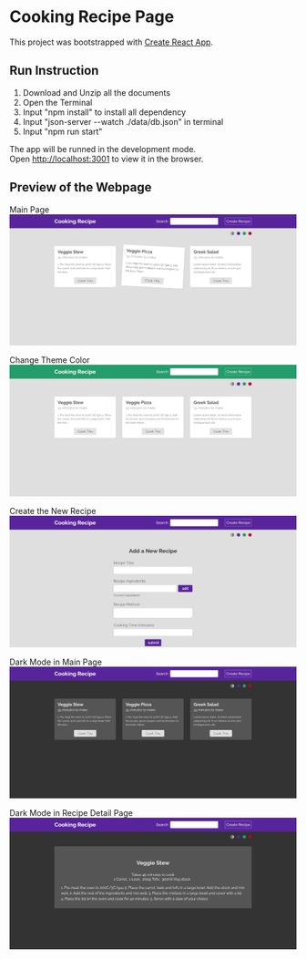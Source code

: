 # Cooking Recipe Page

This project was bootstrapped with [Create React App](https://github.com/facebook/create-react-app).

## Run Instruction

1. Download and Unzip all the documents
2. Open the Terminal
3. Input "npm install" to install all dependency
4. Input "json-server --watch ./data/db.json" in terminal
5. Input "npm run start"

The app will be runned in the development mode.\
Open [http://localhost:3001](http://localhost:3001) to view it in the browser.

## Preview of the Webpage
Main Page
![preview1](/public/preview1.png)

Change Theme Color
![preview5](/public/preview5.png)

Create the New Recipe
![preview2](/public/preview2.png)

Dark Mode in Main Page
![preview3](/public/preview3.png)

Dark Mode in Recipe Detail Page
![preview4](/public/preview4.png)
